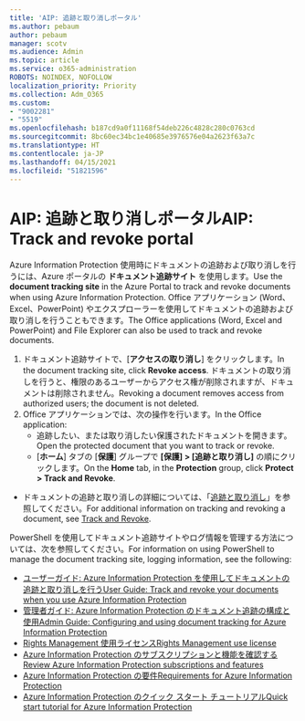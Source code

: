 ```yaml
---
title: 'AIP: 追跡と取り消しポータル'
ms.author: pebaum
author: pebaum
manager: scotv
ms.audience: Admin
ms.topic: article
ms.service: o365-administration
ROBOTS: NOINDEX, NOFOLLOW
localization_priority: Priority
ms.collection: Adm_O365
ms.custom:
- "9002281"
- "5519"
ms.openlocfilehash: b187cd9a0f11168f54deb226c4828c280c0763cd
ms.sourcegitcommit: 8bc60ec34bc1e40685e3976576e04a2623f63a7c
ms.translationtype: HT
ms.contentlocale: ja-JP
ms.lasthandoff: 04/15/2021
ms.locfileid: "51821596"
---
```

# <a name="aip-track-and-revoke-portal"></a><span data-ttu-id="ad278-102">AIP: 追跡と取り消しポータル</span><span class="sxs-lookup"><span data-stu-id="ad278-102">AIP: Track and revoke portal</span></span>

<span data-ttu-id="ad278-103">Azure Information Protection 使用時にドキュメントの追跡および取り消しを行うには、Azure ポータルの **ドキュメント追跡サイト** を使用します。</span><span class="sxs-lookup"><span data-stu-id="ad278-103">Use the **document tracking site** in the Azure Portal to track and revoke documents when using Azure Information Protection.</span></span> <span data-ttu-id="ad278-104">Office アプリケーション (Word、Excel、PowerPoint) やエクスプローラーを使用してドキュメントの追跡および取り消しを行うこともできます。</span><span class="sxs-lookup"><span data-stu-id="ad278-104">The Office applications (Word, Excel and PowerPoint) and File Explorer can also be used to track and revoke documents.</span></span>

1. <span data-ttu-id="ad278-105">ドキュメント追跡サイトで、[**アクセスの取り消し**] をクリックします。</span><span class="sxs-lookup"><span data-stu-id="ad278-105">In the document tracking site, click **Revoke access**.</span></span> <span data-ttu-id="ad278-106">ドキュメントの取り消しを行うと、権限のあるユーザーからアクセス権が削除されますが、ドキュメントは削除されません。</span><span class="sxs-lookup"><span data-stu-id="ad278-106">Revoking a document removes access from authorized users; the document is not deleted.</span></span>
2. <span data-ttu-id="ad278-107">Office アプリケーションでは、次の操作を行います。</span><span class="sxs-lookup"><span data-stu-id="ad278-107">In the Office application:</span></span>
    - <span data-ttu-id="ad278-108">追跡したい、または取り消したい保護されたドキュメントを開きます。</span><span class="sxs-lookup"><span data-stu-id="ad278-108">Open the protected document that you want to track or revoke.</span></span>
    - <span data-ttu-id="ad278-109">[**ホーム**] タブの [**保護**] グループで **[保護] > [追跡と取り消し]** の順にクリックします。</span><span class="sxs-lookup"><span data-stu-id="ad278-109">On the **Home** tab, in the **Protection** group, click **Protect > Track and Revoke**.</span></span>

- <span data-ttu-id="ad278-110">ドキュメントの追跡と取り消しの詳細については、「[追跡と取り消し](https://docs.microsoft.com/azure/information-protection/rms-client/client-track-revoke)」を参照してください。</span><span class="sxs-lookup"><span data-stu-id="ad278-110">For additional information on tracking and revoking a document, see [Track and Revoke](https://docs.microsoft.com/azure/information-protection/rms-client/client-track-revoke).</span></span>

<span data-ttu-id="ad278-111">PowerShell を使用してドキュメント追跡サイトやログ情報を管理する方法については、次を参照してください。</span><span class="sxs-lookup"><span data-stu-id="ad278-111">For information on using PowerShell to manage the document tracking site, logging information, see the following:</span></span>
- [<span data-ttu-id="ad278-112">ユーザーガイド: Azure Information Protection を使用してドキュメントの追跡と取り消しを行う</span><span class="sxs-lookup"><span data-stu-id="ad278-112">User Guide: Track and revoke your documents when you use Azure Information Protection</span></span>](https://docs.microsoft.com/azure/information-protection/rms-client/client-track-revoke)
- [<span data-ttu-id="ad278-113">管理者ガイド: Azure Information Protection のドキュメント追跡の構成と使用</span><span class="sxs-lookup"><span data-stu-id="ad278-113">Admin Guide: Configuring and using document tracking for Azure Information Protection</span></span>](https://docs.microsoft.com/azure/information-protection/rms-client/client-admin-guide-document-tracking)
- [<span data-ttu-id="ad278-114">Rights Management 使用ライセンス</span><span class="sxs-lookup"><span data-stu-id="ad278-114">Rights Management use license</span></span>](https://docs.microsoft.com/azure/information-protection/configure-usage-rights#rights-management-use-license)
- [<span data-ttu-id="ad278-115">Azure Information Protection のサブスクリプションと機能を確認する</span><span class="sxs-lookup"><span data-stu-id="ad278-115">Review Azure Information Protection subscriptions and features</span></span>](https://azure.microsoft.com/pricing/details/information-protection)
- [<span data-ttu-id="ad278-116">Azure Information Protection の要件</span><span class="sxs-lookup"><span data-stu-id="ad278-116">Requirements for Azure Information Protection</span></span>](https://docs.microsoft.com/azure/information-protection/get-started/requirements)
- [<span data-ttu-id="ad278-117">Azure Information Protection のクイック スタート チュートリアル</span><span class="sxs-lookup"><span data-stu-id="ad278-117">Quick start tutorial for Azure Information Protection</span></span>](https://docs.microsoft.com/azure/information-protection/get-started/infoprotect-quick-start-tutorial)
